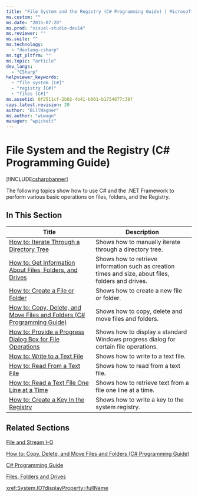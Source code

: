 ```yaml
---
title: "File System and the Registry (C# Programming Guide) | Microsoft Docs"
ms.custom: ""
ms.date: "2015-07-20"
ms.prod: "visual-studio-dev14"
ms.reviewer: ""
ms.suite: ""
ms.technology: 
  - "devlang-csharp"
ms.tgt_pltfrm: ""
ms.topic: "article"
dev_langs: 
  - "CSharp"
helpviewer_keywords: 
  - "file system [C#]"
  - "registry [C#]"
  - "files [C#]"
ms.assetid: 0f2511cf-2b02-4b41-b001-b1754677c38f
caps.latest.revision: 20
author: "BillWagner"
ms.author: "wiwagn"
manager: "wpickett"
---
```

# File System and the Registry (C# Programming Guide)
[!INCLUDE[csharpbanner](../../../includes/csharpbanner.md)]

The following topics show how to use C# and the .NET Framework to perform various basic operations on files, folders, and the Registry.  
  
## In This Section  
  
|**Title**|**Description**|  
|---------------|---------------------|  
|[How to: Iterate Through a Directory Tree](../../../csharp/programming-guide/file-system/how-to-iterate-through-a-directory-tree.md)|Shows how to manually iterate through a directory tree.|  
|[How to: Get Information About Files, Folders, and Drives](../../../csharp/programming-guide/file-system/how-to-get-information-about-files-folders-and-drives.md)|Shows how to retrieve information such as creation times and size, about files, folders and drives.|  
|[How to: Create a File or Folder](../../../csharp/programming-guide/file-system/how-to-create-a-file-or-folder.md)|Shows how to create a new file or folder.|  
|[How to: Copy, Delete, and Move Files and Folders (C# Programming Guide)](../../../csharp/programming-guide/file-system/how-to-copy-delete-and-move-files-and-folders.md)|Shows how to copy, delete and move files and folders.|  
|[How to: Provide a Progress Dialog Box for File Operations](../../../csharp/programming-guide/file-system/how-to-provide-a-progress-dialog-box-for-file-operations.md)|Shows how to display a standard Windows progress dialog for certain file operations.|  
|[How to: Write to a Text File](../../../csharp/programming-guide/file-system/how-to-write-to-a-text-file.md)|Shows how to write to a text file.|  
|[How to: Read From a Text File](../../../csharp/programming-guide/file-system/how-to-read-from-a-text-file.md)|Shows how to read from a text file.|  
|[How to: Read a Text File One Line at a Time](../../../csharp/programming-guide/file-system/how-to-read-a-text-file-one-line-at-a-time.md)|Shows how to retrieve text from a file one line at a time.|  
|[How to: Create a Key In the Registry](../../../csharp/programming-guide/file-system/how-to-create-a-key-in-the-registry.md)|Shows how to write a key to the system registry.|  
  
## Related Sections  
 [File and Stream I-O](../Topic/File%20and%20Stream%20I-O.md)  
  
 [How to: Copy, Delete, and Move Files and Folders (C# Programming Guide)](../../../csharp/programming-guide/file-system/how-to-copy-delete-and-move-files-and-folders.md)  
  
 [C# Programming Guide](../../../csharp/programming-guide/index.md)  
  
 [Files, Folders and Drives](../../../csharp/programming-guide/file-system/file-system-and-the-registry.md)  
  
 <xref:System.IO?displayProperty=fullName>